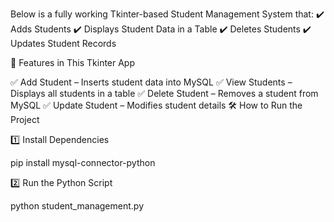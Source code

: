 

Below is a fully working Tkinter-based Student Management System that:
✔️ Adds Students
✔️ Displays Student Data in a Table
✔️ Deletes Students
✔️ Updates Student Records

🚀 Features in This Tkinter App

✅ Add Student – Inserts student data into MySQL
✅ View Students – Displays all students in a table
✅ Delete Student – Removes a student from MySQL
✅ Update Student – Modifies student details
🛠 How to Run the Project

1️⃣ Install Dependencies

pip install mysql-connector-python

2️⃣ Run the Python Script

python student_management.py

